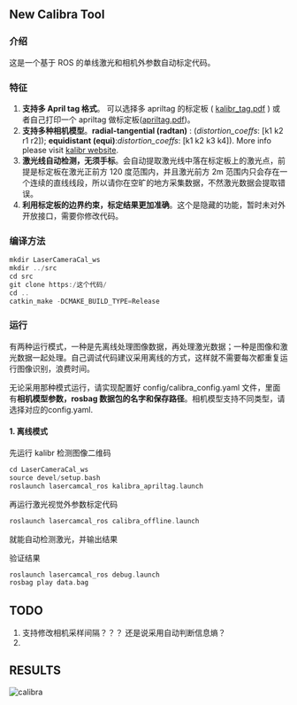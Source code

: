 ## New Calibra Tool
### 介绍
这是一个基于 ROS 的单线激光和相机外参数自动标定代码。

### 特征
1. **支持多 April tag 格式**。 可以选择多 apriltag 的标定板 ( [kalibr_tag.pdf](doc/april_6x6_80x80cm_A0.pdf) ) 或者自己打印一个 apriltag 做标定板([apriltag.pdf](/doc/apriltags1-20.pdf))。
2. **支持多种相机模型**。**radial-tangential (radtan)** : (*distortion_coeffs*: [k1 k2 r1 r2]); **equidistant (equi)**:*distortion_coeffs*: [k1 k2 k3 k4]). More info please visit [kalibr website](https://github.com/ethz-asl/kalibr/wiki/supported-models).
3. **激光线自动检测，无须手标**。会自动提取激光线中落在标定板上的激光点，前提是标定板在激光正前方 120 度范围内，并且激光前方 2m 范围内只会存在一个连续的直线线段，所以请你在空旷的地方采集数据，不然激光数据会提取错误。
4. **利用标定板的边界约束，标定结果更加准确**。这个是隐藏的功能，暂时未对外开放接口，需要你修改代码。

### 编译方法

```c++
mkdir LaserCameraCal_ws
mkdir ../src
cd src
git clone https:/这个代码/
cd ..
catkin_make -DCMAKE_BUILD_TYPE=Release
```

### 运行

有两种运行模式，一种是先离线处理图像数据，再处理激光数据；一种是图像和激光数据一起处理。自己调试代码建议采用离线的方式，这样就不需要每次都重复运行图像识别，浪费时间。

无论采用那种模式运行，请实现配置好 config/calibra_config.yaml 文件，里面有**相机模型参数，rosbag 数据包的名字和保存路径**。相机模型支持不同类型，请选择对应的config.yaml.

#### 1. 离线模式

先运行 kalibr 检测图像二维码

```c++
cd LaserCameraCal_ws
source devel/setup.bash
roslaunch lasercamcal_ros kalibra_apriltag.launch 
```

再运行激光视觉外参数标定代码

```c++
roslaunch lasercamcal_ros calibra_offline.launch 
```

就能自动检测激光，并输出结果

验证结果

```c++
roslaunch lasercamcal_ros debug.launch 
rosbag play data.bag
```



## TODO

1. 支持修改相机采样间隔？？？ 还是说采用自动判断信息熵？
2. 

## RESULTS
![calibra](doc/calibra.gif)